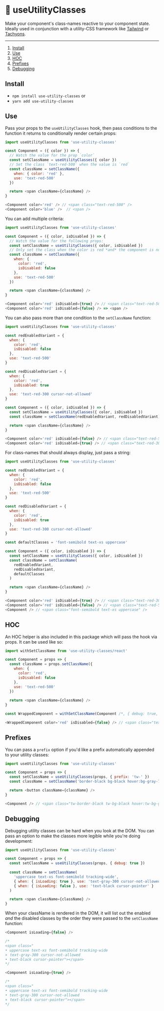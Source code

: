 # 🧱 useUtilityClasses 

Make your component's class-names reactive to your component state. Ideally used in conjunction with a utility-CSS framework like [Tailwind](https://tailwindcss.com/) or [Tachyons](https://tachyons.io/).

------

1. [Install](#install)
2. [Use](#use)
3. [HOC](#hoc)
4. [Prefixes](#prefixes)
5. [Debugging](#debugging)

## Install

- `npm install use-utility-classes` or
- `yarn add use-utility-classes`

## Use

Pass your props to the `useUtilityClasses` hook, then pass conditions to the function it returns to conditionally render certain props:

```javascript
import useUtilityClasses from 'use-utility-classes'

const Component = ({ color }) => {
  // Watch the value for the prop `color`
  const setClassName = useUtilityClasses({ color })
  // Set the class `text-red-500` when the value is `red`
  const className = setClassName({
    when: { color: 'red' },
    use: 'text-red-500'
  })

  return <span className={className} />
}
```
```javascript
<Component color='red' /> // <span class="text-red-500" />
<Component color='blue' />  // <span />
```

You can add multiple criteria:

```javascript
import useUtilityClasses from 'use-utility-classes'

const Component = ({ color, isDisabled }) => {
  // Watch the value for the following props:
  const setClassName = useUtilityClasses({ color, isDisabled })
  // Only set the class when the color is red *and* the component is not disabled
  const className = setClassName({
    when: {
      color: 'red',
      isDisabled: false
    },
    use: 'text-red-500'
  })

  return <span className={className} />
}
```
```javascript
<Component color='red' isDisabled={true} /> // <span class="text-red-500" /> 
<Component color='red' isDisabled={false} /> => <span />
```

You can also pass more than one condition to the `setClassName` function:

```javascript
import useUtilityClasses from 'use-utility-classes'

const redEnabledVariant = {
  when: {
    color: 'red',
    isDisabled: false
  },
  use: 'text-red-500'
}

const redDisabledVariant = {
  when: {
    color: 'red',
    isDisabled: true
  },
  use: 'text-red-300 cursor-not-allowed'
}

const Component = ({ color, isDisabled }) => {
  const setClassName = useUtilityClasses({ color, isDisabled })
  const className = setClassName(redEnabledVariant, redDisabledVariant)

  return <span className={className} />
}
```
```javascript
<Component color='red' isDisabled={false} /> // <span class="text-red-500" />
<Component color='red' isDisabled={true} /> // <span class="text-red-300 cursor-not-allowed" />
```

For class-names that should always display, just pass a string:

```javascript
import useUtilityClasses from 'use-utility-classes'

const redEnabledVariant = {
  when: {
    color: 'red',
    isDisabled: false
  },
  use: 'text-red-500'
}

const redDisabledVariant = {
  when: {
    color: 'red',
    isDisabled: true
  },
  use: 'text-red-300 cursor-not-allowed'
}

const defaultClasses = 'font-semibold text-xs uppercase'

const Component = ({ color, isDisabled }) => {
  const setClassName = useUtilityClasses({ color, isDisabled })
  const className = setClassName(
    redEnabledVariant,
    redDisabledVariant,
    defaultClasses
  )

  return <span className={className} />
}
```
```javascript
<Component color='red' isDisabled={true} /> // <span class="text-red-300 cursor-not-allowed font-semibold text-xs uppercase" />
<Component color='red' isDisabled={false} /> // <span class="text-red-500 cursor-not-allowed font-semibold text-xs uppercase" />
<Component /> // <span class="font-semibold text-xs uppercase" />
```

## HOC

An HOC helper is also included in this package which will pass the hook via props. It can be used like so:

```javascript
import withSetClassName from 'use-utility-classes/react'

const Component = props => {
  const className = props.setClassName({
    when: {
      color: 'red',
      isDisabled: false
    },
    use: 'text-red-500'
  })
  
  return <span className={className} />
}

const WrappedComponent = withSetClassName(Component /*, { debug: true, prefix: 'tw-' } */)
```
```javascript
<WrappedComponent color='red' isDisabled={false} /> // <span class="text-red-500"></span>
```

## Prefixes

You can pass a `prefix` option if you'd like a prefix automatically appended to your utility classes:

```javascript
import useUtilityClasses from 'use-utility-classes'

const Component = props => {
  const setClassName = useUtilityClasses(props, { prefix: 'tw-' })
  const className = setClassName('border-black bg-black hover:bg-gray-700 text-white')

  return <button className={className} />
}
```
```javascript
<Component /> // <span class="tw-border-black tw-bg-black hover:tw-bg-gray-700 tw-text-white" />
```

## Debugging

Debugging utility classes can be hard when you look at the DOM. You can pass an option to make the classes more legible while you're doing development:

```javascript
import useUtilityClasses from 'use-utility-classes'

const Component = props => {
  const setClassName = useUtilityClasses(props, { debug: true })
  
  const className = setClassName(
    'uppercase text-xs font-semibold tracking-wide',
    { when: { isLoading: true }, use: 'text-gray-300 cursor-not-allowed' },
    { when: { isLoading: false }, use: 'text-black cursor-pointer' }
  )

  return <span className={className} />
}
```

When your className is rendered in the DOM, it will list out the enabled *and* the disabled classes by the order they were passed to the `setClassName` function:

```javascript
<Component isLoading={false} />

/*
<span class="
• uppercase text-xs font-semibold tracking-wide
×⠀text-gray-300⠀cursor-not-allowed
• text-black cursor-pointer"></span>
*/

<Component isLoading={true} />

/*
<span class="
• uppercase text-xs font-semibold tracking-wide
• text-gray-300 cursor-not-allowed
×⠀text-black⠀cursor-pointer"></span>
*/
```
